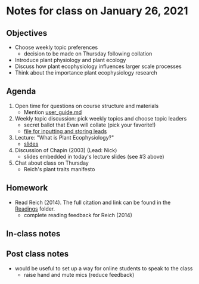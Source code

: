 # Notes for class on January 26, 2021

## Objectives
- Choose weekly topic preferences
	- decision to be made on Thursday following collation
- Introduce plant physiology and plant ecology
- Discuss how plant ecophysiology influences larger scale processes
- Think about the importance plant ecophysiology research

## Agenda
1. Open time for questions on course structure and materials
	- Mention [user_guide.md](../user_guide.md)
2. Weekly topic discussion: pick weekly topics and choose topic leaders
	- secret ballot that Evan will collate (pick your favorite!)
	- [file for inputting and storing leads](../Topic_leads/topic_leads.md)
3. Lecture: "What is Plant Ecophysiology?"
	- [slides](../Lecture_slides/slides_01.26.2021.pdf)
4. Discussion of Chapin (2003) (Lead: Nick)
	- slides embedded in today's lecture slides (see #3 above)
5. Chat about class on Thursday
	- Reich's plant traits manifesto

## Homework
- Read Reich (2014). The full citation and link can be found in the 
[Readings](../Readings) folder.
	- complete reading feedback for Reich (2014)

## In-class notes

## Post class notes
- would be useful to set up a way for online students to speak to the class
	- raise hand and mute mics (reduce feedback)